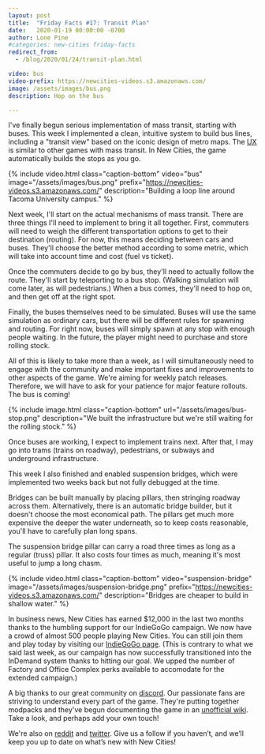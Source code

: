 ```yaml
---
layout: post
title:  "Friday Facts #17: Transit Plan"
date:   2020-01-19 00:00:00 -0700
author: Lone Pine
#categories: new-cities friday-facts
redirect_from:
  - /blog/2020/01/24/transit-plan.html

video: bus
video-prefix: https://newcities-videos.s3.amazonaws.com/
image: /assets/images/bus.png
description: Hop on the bus

---
```


I've finally begun serious implementation of mass transit, starting with buses. This week I implemented a clean, intuitive system to build bus lines, including a "transit view" based on the iconic design of metro maps. The [UX] is similar to other games with mass transit. In New Cities, the game automatically builds the stops as you go.

{% include video.html class="caption-bottom"
  video="bus" image="/assets/images/bus.png"
  prefix="https://newcities-videos.s3.amazonaws.com/"
  description="Building a loop line around Tacoma University campus."
%}

Next week, I'll start on the actual mechanisms of mass transit. There are three things I'll need to implement to bring it all together. First, commuters will need to weigh the different transportation options to get to their destination (routing). For now, this means deciding between cars and buses. They'll choose the better method according to some metric, which will take into account time and cost (fuel vs ticket).

Once the commuters decide to go by bus, they'll need to actually follow the route. They'll start by teleporting to a bus stop. (Walking simulation will come later, as will pedestrians.) When a bus comes, they'll need to hop on, and then get off at the right spot. 

Finally, the buses themselves need to be simulated. Buses will use the same simulation as ordinary cars, but there will be different rules for spawning and routing. For right now, buses will simply spawn at any stop with enough people waiting. In the future, the player might need to purchase and store rolling stock.

All of this is likely to take more than a week, as I will simultaneously need to engage with the community and make important fixes and improvements to other aspects of the game. We're aiming for weekly patch releases. Therefore, we will have to ask for your patience for major feature rollouts. The bus is coming!

{% include image.html class="caption-bottom"
  url="/assets/images/bus-stop.png"
  description="We built the infrastructure but we're still waiting for the rolling stock."
%}

Once buses are working, I expect to implement trains next. After that, I may go into trams (trains on roadway), pedestrians, or subways and underground infrastructure.

This week I also finished and enabled suspension bridges, which were implemented two weeks back but not fully debugged at the time.

Bridges can be built manually by placing pillars, then stringing roadway across them. Alternatively, there is an automatic bridge builder, but it doesn't choose the most economical path. The pillars get much more expensive the deeper the water underneath, so to keep costs reasonable, you'll have to carefully plan long spans.

The suspension bridge pillar can carry a road three times as long as a regular (truss) pillar. It also costs four times as much, meaning it's most useful to jump a long chasm.

{% include video.html class="caption-bottom"
  video="suspension-bridge" image="/assets/images/suspension-bridge.png"
  prefix="https://newcities-videos.s3.amazonaws.com/"
  description="Bridges are cheaper to build in shallow water."
%}

In business news, New Cities has earned $12,000 in the last two months thanks to the humbling support for our IndieGoGo campaign. We now have a crowd of almost 500 people playing New Cities. You can still join them and play today by visiting our [IndieGoGo page]. (This is contrary to what we said last week, as our campaign has now successfully transitioned into the InDemand system thanks to hitting our goal. We upped the number of Factory and Office Complex perks available to accomodate for the extended campaign.)

A big thanks to our great community on [discord]. Our passionate fans are striving to understand every part of the game. They're putting together modpacks and they've begun documenting the game in an [unofficial wiki]. Take a look, and perhaps add your own touch!

We're also on [reddit] and [twitter]. Give us a follow if you haven’t, and we’ll keep you up to date on what’s new with New Cities!

[UX]: https://en.wikipedia.org/wiki/User_experience_design
[unofficial wiki]: https://new-cities.fandom.com/wiki/New_Cities_Wiki
[reddit]: https://www.reddit.com/r/New_Cities
[discord]: https://discord.gg/udgeB2E
[twitter]: https://twitter.com/lone_pine_games
[IndieGoGo page]: https://igg.me/at/new-cities

